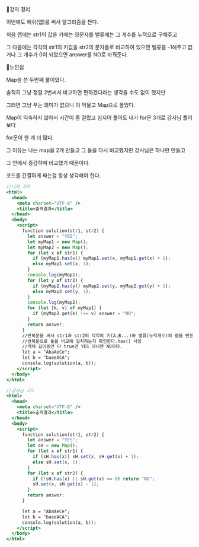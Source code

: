 📌강의 정리

이번에도 해쉬(맵)를 써서 알고리즘을 짠다.

처음 맵에는 str1의 값을 키에는 영문자를 밸류에는 그 개수를 누적으로 구해주고

그 다음에는 각각의 str1의 키값을 str2의 문자들로 비교하여 있으면 밸류를 -1해주고 없거나 그 개수가 0이 되었으면 answer를 NO로 바꿔준다.

📌느낀점

Map을 쓴 두번째 풀이였다.

솔직히 그냥 정렬 2번써서 비교하면 편하겠다라는 생각을 수도 없이 했지만 

그러면 그냥 푸는 의미가 없으니 이 악물고 Map으로 풀었다.

Map이 익숙하지 않아서 시간이 좀 걸렸고 심지어 풀이도 내가 for문 3개로 강사님 풀이보다

for문이 한 개 더 많다.

그 이유는 나는 map을 2개 만들고 그 둘을 다시 비교했지만 강사님은 하나만 만들고 

그 안에서 증감하며 비교했기 때문이다.

코드를 간결하게 짜는걸 항상 생각해야 한다.

```jsx
//나의 코드
<html>
  <head>
    <meta charset="UTF-8" />
    <title>출력결과</title>
  </head>
  <body>
    <script>
      function solution(str1, str2) {
        let answer = "YES";
        let myMap1 = new Map();
        let myMap2 = new Map();
        for (let x of str1) {
          if (myMap1.has(x)) myMap1.set(x, myMap1.get(x) + 1);
          else myMap1.set(x, 1);
        }
        console.log(myMap1);
        for (let y of str2) {
          if (myMap2.has(y)) myMap2.set(y, myMap2.get(y) + 1);
          else myMap2.set(y, 1);
        }
        console.log(myMap2);
        for (let [k, v] of myMap1) {
          if (myMap2.get(k) !== v) answer = "NO";
        }
        return answer;
      }
      //반복문을 써서 str1과 str2의 각각의 키(A,B...)와 밸류(누적개수)의 맵을 만든다.
      //반복문으로 둘을 비교해 일치하는지 확인한다.has() 사용
      //객체 길이동안 다 true면 YES 아니면 NO이다.
      let a = "AbaAeCe";
      let b = "baeeACA";
      console.log(solution(a, b));
    </script>
  </body>
</html>
```

```jsx
//강사님 코드
<html>
  <head>
    <meta charset="UTF-8" />
    <title>출력결과</title>
  </head>
  <body>
    <script>
      function solution(str1, str2) {
        let answer = "YES";
        let sH = new Map();
        for (let x of str1) {
          if (sH.has(x)) sH.set(x, sH.get(x) + 1);
          else sH.set(x, 1);
        }
        for (let x of str2) {
          if (!sH.has(x) || sH.get(x) == 0) return "NO";
          sH.set(x, sH.get(x) - 1);
        }
        return answer;
      }

      let a = "AbaAeCe";
      let b = "baeeACA";
      console.log(solution(a, b));
    </script>
  </body>
</html>
```
